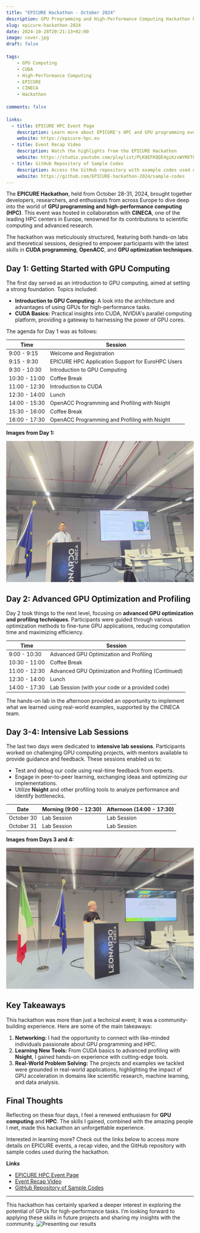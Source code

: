 ```yaml
---
title: "EPICURE Hackathon - October 2024"
description: GPU Programming and High-Performance Computing Hackathon hosted by EPICURE and CINECA
slug: epicure-hackathon-2024
date: 2024-10-28T20:21:13+02:00
image: cover.jpg
draft: false
    
tags:
    - GPU Computing
    - CUDA
    - High-Performance Computing
    - EPICURE
    - CINECA
    - Hackathon

comments: false

links:
  - title: EPICURE HPC Event Page
    description: Learn more about EPICURE's HPC and GPU programming events
    website: https://epicure-hpc.eu
  - title: Event Recap Video
    description: Watch the highlights from the EPICURE Hackathon
    website: https://studio.youtube.com/playlist/PLK8EFKQQE4giKzxWYMXTO5niRR4t380hR/videos
  - title: GitHub Repository of Sample Codes
    description: Access the GitHub repository with example codes used during the hackathon
    website: https://github.com/EPICURE-hackathon-2024/sample-codes
---
```


The **EPICURE Hackathon**, held from October 28-31, 2024, brought together developers, researchers, and enthusiasts from across Europe to dive deep into the world of **GPU programming and high-performance computing (HPC)**. This event was hosted in collaboration with **CINECA**, one of the leading HPC centers in Europe, renowned for its contributions to scientific computing and advanced research.

The hackathon was meticulously structured, featuring both hands-on labs and theoretical sessions, designed to empower participants with the latest skills in **CUDA programming**, **OpenACC**, and **GPU optimization techniques**.

## Day 1: Getting Started with GPU Computing

The first day served as an introduction to GPU computing, aimed at setting a strong foundation. Topics included:
- **Introduction to GPU Computing:** A look into the architecture and advantages of using GPUs for high-performance tasks.
- **CUDA Basics:** Practical insights into CUDA, NVIDIA's parallel computing platform, providing a gateway to harnessing the power of GPU cores.

The agenda for Day 1 was as follows:
  
| Time          | Session |
|---------------|---------|
| 9:00 - 9:15   | Welcome and Registration |
| 9:15 - 9:30   | EPICURE HPC Application Support for EuroHPC Users |
| 9:30 - 10:30  | Introduction to GPU Computing |
| 10:30 - 11:00 | Coffee Break |
| 11:00 - 12:30 | Introduction to CUDA |
| 12:30 - 14:00 | Lunch |
| 14:00 - 15:30 | OpenACC Programming and Profiling with Nsight |
| 15:30 - 16:00 | Coffee Break |
| 16:00 - 17:30 | OpenACC Programming and Profiling with Nsight |

**Images from Day 1:**

![Theory Part](1.jpg)

## Day 2: Advanced GPU Optimization and Profiling

Day 2 took things to the next level, focusing on **advanced GPU optimization and profiling techniques**. Participants were guided through various optimization methods to fine-tune GPU applications, reducing computation time and maximizing efficiency.

| Time          | Session |
|---------------|---------|
| 9:00 - 10:30  | Advanced GPU Optimization and Profiling |
| 10:30 - 11:00 | Coffee Break |
| 11:00 - 12:30 | Advanced GPU Optimization and Profiling (Continued) |
| 12:30 - 14:00 | Lunch |
| 14:00 - 17:30 | Lab Session (with your code or a provided code) |

The hands-on lab in the afternoon provided an opportunity to implement what we learned using real-world examples, supported by the CINECA team.

## Day 3-4: Intensive Lab Sessions

The last two days were dedicated to **intensive lab sessions**. Participants worked on challenging GPU computing projects, with mentors available to provide guidance and feedback. These sessions enabled us to:
- Test and debug our code using real-time feedback from experts.
- Engage in peer-to-peer learning, exchanging ideas and optimizing our implementations.
- Utilize **Nsight** and other profiling tools to analyze performance and identify bottlenecks.

| Date       | Morning (9:00 - 12:30) | Afternoon (14:00 - 17:30) |
|------------|-------------------------|----------------------------|
| October 30 | Lab Session             | Lab Session                |
| October 31 | Lab Session             | Lab Session                |

**Images from Days 3 and 4:**

![](2.jpg)

## Key Takeaways

This hackathon was more than just a technical event; it was a community-building experience. Here are some of the main takeaways:
1. **Networking:** I had the opportunity to connect with like-minded individuals passionate about GPU programming and HPC.
2. **Learning New Tools:** From CUDA basics to advanced profiling with **Nsight**, I gained hands-on experience with cutting-edge tools.
3. **Real-World Problem Solving:** The projects and examples we tackled were grounded in real-world applications, highlighting the impact of GPU acceleration in domains like scientific research, machine learning, and data analysis.

## Final Thoughts

Reflecting on these four days, I feel a renewed enthusiasm for **GPU computing** and **HPC**. The skills I gained, combined with the amazing people I met, made this hackathon an unforgettable experience.

Interested in learning more? Check out the links below to access more details on EPICURE events, a recap video, and the GitHub repository with sample codes used during the hackathon.

**Links**

- [EPICURE HPC Event Page](https://epicure-hpc.eu)
- [Event Recap Video](https://www.youtube.com/watch?v=EPICURE_hackathon2024)
- [GitHub Repository of Sample Codes](https://github.com/EPICURE-hackathon-2024/sample-codes)

---

This hackathon has certainly sparked a deeper interest in exploring the potential of GPUs for high-performance tasks. I’m looking forward to applying these skills in future projects and sharing my insights with the community.
![Presenting our results](3.png)
